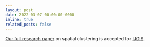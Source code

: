 ```yaml
---
layout: post
date: 2022-03-07 00:00:00-0000
inline: true
related_posts: false
---
```


[Our full research paper](https://www.tandfonline.com/doi/abs/10.1080/13658816.2022.2053980) on spatial clustering is accepted for [IJGIS](https://www.tandfonline.com/journals/tgis20).